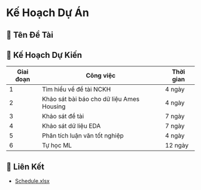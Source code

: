 # Kế Hoạch Dự Án

## 🎯 Tên Đề Tài

## 📅 Kế Hoạch Dự Kiến

| Giai đoạn |           Công việc                                | Thời gian |
| --------- | ---------------------------------------------------| --------- |
| 1         |   Tìm hiểu về đề tài NCKH                          |   4 ngày  |
| 2         |   Khảo sát bài báo cho dữ liệu Ames Housing        |   4 ngày  |
| 3         |   Khảo sát đề tài                                  |   7 ngày  |
| 4         |   Khảo sát dữ liệu EDA                             |   7 ngày  |
| 5         |   Phân tích luận văn tốt nghiệp                    |   4 ngày  |
| 6         |   Tự học ML                                        |  12 ngày  |

## 📂 Liên Kết

- [Schedule.xlsx](schedule.xlsx)
